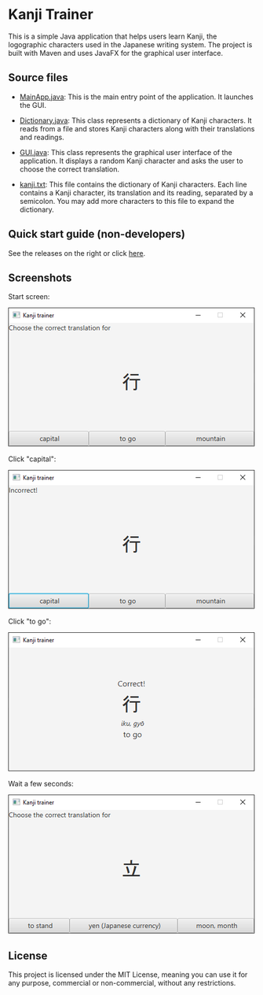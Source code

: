# Kanji Trainer

This is a simple Java application that helps users learn Kanji, the logographic characters used in the Japanese writing system. The project is built with Maven and uses JavaFX for the graphical user interface.

## Source files

- [MainApp.java](src/main/java/kanjitrainer/MainApp.java): This is the main entry point of the application. It launches the GUI.

- [Dictionary.java](src/main/java/kanjitrainer/Dictionary.java): This class represents a dictionary of Kanji characters. It reads from a file and stores Kanji characters along with their translations and readings.

- [GUI.java](src/main/java/kanjitrainer/GUI.java): This class represents the graphical user interface of the application. It displays a random Kanji character and asks the user to choose the correct translation.

- [kanji.txt](src/main/resources/kanji.txt): This file contains the dictionary of Kanji characters. Each line contains a Kanji character, its translation and its reading, separated by a semicolon. You may add more characters to this file to expand the dictionary.

## Quick start guide (non-developers)

See the releases on the right or click [here](https://github.com/MJKagone/Kanji-trainer/releases/latest).

## Screenshots

Start screen:

![Main screen](screenshots/kanjitrainer1.png)

Click "capital":

![Incorrect answer](screenshots/kanjitrainer2.png)

Click "to go":

![Correct answer](screenshots/kanjitrainer3.png)

Wait a few seconds:

![Next question](screenshots/kanjitrainer4.png)

## License

This project is licensed under the MIT License, meaning you can use it for any purpose, commercial or non-commercial, without any restrictions.

